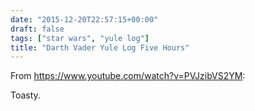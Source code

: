 ```yaml
---
date: "2015-12-20T22:57:15+00:00"
draft: false
tags: ["star wars", "yule log"]
title: "Darth Vader Yule Log Five Hours"
---
```

From https://www.youtube.com/watch?v=PVJzibVS2YM:

Toasty.

